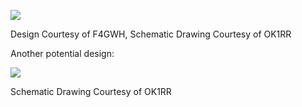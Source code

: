 ![](https://cloud.githubusercontent.com/assets/3332720/18878521/ef36817a-849e-11e6-90c3-baf8701a33f2.png)

Design Courtesy of F4GWH, Schematic Drawing Courtesy of OK1RR

Another potential design:

![](https://cloud.githubusercontent.com/assets/3332720/18878528/f7a4e9fa-849e-11e6-926e-4c73f25e7bd9.png)

Schematic Drawing Courtesy of OK1RR
